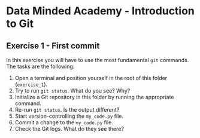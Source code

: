 # Data Minded Academy - Introduction to Git
## Exercise 1 - First commit

In this exercise you will have to use the most fundamental `git` commands. The tasks are the following:

1. Open a terminal and position yourself in the root of this folder (`exercise_1`).
2. Try to run `git status`. What do you see? Why?
3. Initialize a Git repository in this folder by running the appropriate command.
4. Re-run `git status`. Is the output different? 
5. Start version-controlling the `my_code.py` file.
6. Commit a change to the `my_code.py` file.
7. Check the Git logs. What do they see there?